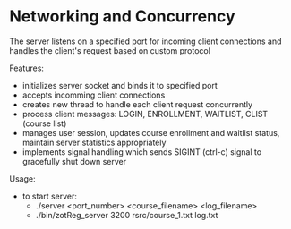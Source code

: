# Networking and Concurrency

The server listens on a specified port for incoming client connections and handles the client's request based on custom protocol

Features:
- initializes server socket and binds it to specified port
- accepts incomming client connections
- creates new thread to handle each client request concurrently
- process client messages: LOGIN, ENROLLMENT, WAITLIST, CLIST (course list)
- manages user session, updates course enrollment and waitlist status, maintain server statistics appropriately
- implements signal handling which sends SIGINT (ctrl-c) signal to gracefully shut down server

Usage:
- to start server:
  - ./server <port_number> <course_filename> <log_filename>
  - ./bin/zotReg_server 3200 rsrc/course_1.txt log.txt
